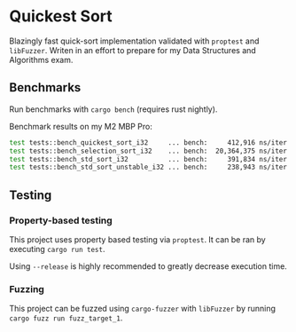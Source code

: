 # Quickest Sort

Blazingly fast quick-sort implementation validated with `proptest` and `libFuzzer`. Writen in an effort to prepare for my Data Structures and Algorithms exam.

## Benchmarks

Run benchmarks with `cargo bench` (requires rust nightly).

Benchmark results on my M2 MBP Pro:

```sh
test tests::bench_quickest_sort_i32     ... bench:     412,916 ns/iter (+/- 36,892)
test tests::bench_selection_sort_i32    ... bench:  20,364,375 ns/iter (+/- 1,237,768)
test tests::bench_std_sort_i32          ... bench:     391,834 ns/iter (+/- 24,933)
test tests::bench_std_sort_unstable_i32 ... bench:     238,943 ns/iter (+/- 10,257)
```

## Testing

### Property-based testing

This project uses property based testing via `proptest`. It can be ran by executing `cargo run test`. 

Using `--release` is highly recommended to greatly decrease execution time.

### Fuzzing

This project can be fuzzed using `cargo-fuzzer` with `libFuzzer` by running `cargo fuzz run fuzz_target_1`.
